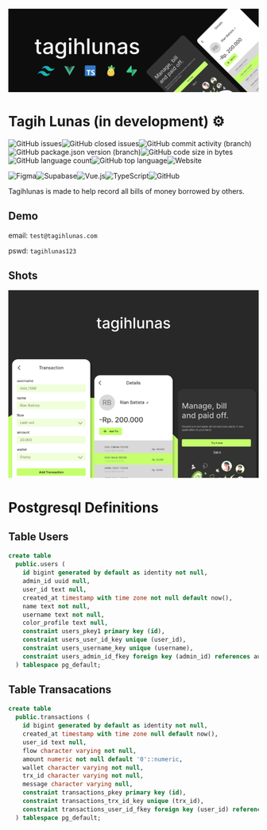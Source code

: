 ![tagihlunas](./public/thumbnail.png)

# Tagih Lunas (in development) ⚙️

![GitHub issues](https://img.shields.io/github/issues/nnivxix/tagihlunas?style=flat-square)![GitHub closed issues](https://img.shields.io/github/issues-closed/nnivxix/tagihlunas?style=flat-square)![GitHub commit activity (branch)](https://img.shields.io/github/commit-activity/m/nnivxix/tagihlunas/main?style=flat-square)![GitHub package.json version (branch)](https://img.shields.io/github/package-json/v/nnivxix/tagihlunas/main?style=flat-square)![GitHub code size in bytes](https://img.shields.io/github/languages/code-size/nnivxix/tagihlunas?style=flat-square)![GitHub language count](https://img.shields.io/github/languages/count/nnivxix/tagihlunas?style=flat-square)![GitHub top language](https://img.shields.io/github/languages/top/nnivxix/tagihlunas?color=42b883&label=Vue.js&style=flat-square)![Website](https://img.shields.io/website?down_color=red&down_message=offline&style=flat-square&up_color=blue&up_message=online&url=https%3A%2F%2Ftagihlunas.vercel.app)

![Figma](https://img.shields.io/badge/figma-%23F24E1E.svg?style=flat-square&logo=figma&logoColor=white)![Supabase](https://img.shields.io/badge/Supabase-3ECF8E?style=flat-square&logo=supabase&logoColor=white)![Vue.js](https://img.shields.io/badge/vuejs-%2335495e.svg?style=flat-square&logo=vuedotjs&logoColor=%234FC08D)![TypeScript](https://img.shields.io/badge/typescript-%23007ACC.svg?style=flat-square&logo=typescript&logoColor=white)![GitHub](https://img.shields.io/badge/github-%23121011.svg?style=flat-square&logo=github&logoColor=white)

Tagihlunas  is made to help record all bills of money borrowed by others.

## Demo

email: `test@tagihlunas.com`

pswd: `tagihlunas123`

## Shots

![tagih lunas preview](./public/shot.jpg)

# Postgresql Definitions


## Table Users

```sql
create table
  public.users (
    id bigint generated by default as identity not null,
    admin_id uuid null,
    user_id text null,
    created_at timestamp with time zone not null default now(),
    name text not null,
    username text not null,
    color_profile text null,
    constraint users_pkey1 primary key (id),
    constraint users_user_id_key unique (user_id),
    constraint users_username_key unique (username),
    constraint users_admin_id_fkey foreign key (admin_id) references auth.users (id)
  ) tablespace pg_default;
```

## Table Transacations

```sql
create table
  public.transactions (
    id bigint generated by default as identity not null,
    created_at timestamp with time zone null default now(),
    user_id text null,
    flow character varying not null,
    amount numeric not null default '0'::numeric,
    wallet character varying not null,
    trx_id character varying not null,
    message character varying null,
    constraint transactions_pkey primary key (id),
    constraint transactions_trx_id_key unique (trx_id),
    constraint transactions_user_id_fkey foreign key (user_id) references users (user_id)
  ) tablespace pg_default;

```
